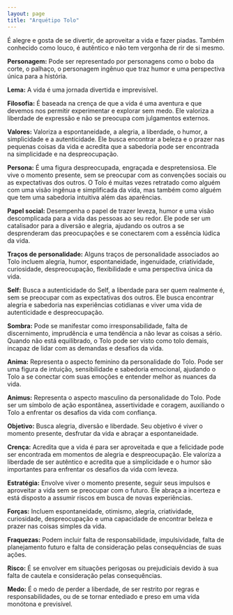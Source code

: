 ```yaml
---
layout: page
title: "Arquétipo Tolo"
---
```


É alegre e gosta de se divertir, de aproveitar a vida e fazer piadas. Também conhecido como louco, é autêntico e não tem vergonha de rir de si mesmo.

**Personagem:** Pode ser representado por personagens como o bobo da corte, o palhaço, o personagem ingênuo que traz humor e uma perspectiva única para a história.

**Lema:** A vida é uma jornada divertida e imprevisível.

**Filosofia:** É baseada na crença de que a vida é uma aventura e que devemos nos permitir experimentar e explorar sem medo. Ele valoriza a liberdade de expressão e não se preocupa com julgamentos externos.

**Valores:** Valoriza a espontaneidade, a alegria, a liberdade, o humor, a simplicidade e a autenticidade. Ele busca encontrar a beleza e o prazer nas pequenas coisas da vida e acredita que a sabedoria pode ser encontrada na simplicidade e na despreocupação.

**Persona:** É uma figura despreocupada, engraçada e despretensiosa. Ele vive o momento presente, sem se preocupar com as convenções sociais ou as expectativas dos outros. O Tolo é muitas vezes retratado como alguém com uma visão ingênua e simplificada da vida, mas também como alguém que tem uma sabedoria intuitiva além das aparências.

**Papel social:** Desempenha o papel de trazer leveza, humor e uma visão descomplicada para a vida das pessoas ao seu redor. Ele pode ser um catalisador para a diversão e alegria, ajudando os outros a se desprenderam das preocupações e se conectarem com a essência lúdica da vida.

**Traços de personalidade:** Alguns traços de personalidade associados ao Tolo incluem alegria, humor, espontaneidade, ingenuidade, criatividade, curiosidade, despreocupação, flexibilidade e uma perspectiva única da vida.

**Self:** Busca a autenticidade do Self, a liberdade para ser quem realmente é, sem se preocupar com as expectativas dos outros. Ele busca encontrar alegria e sabedoria nas experiências cotidianas e viver uma vida de autenticidade e despreocupação.

**Sombra:** Pode se manifestar como irresponsabilidade, falta de discernimento, imprudência e uma tendência a não levar as coisas a sério. Quando não está equilibrado, o Tolo pode ser visto como tolo demais, incapaz de lidar com as demandas e desafios da vida.

**Anima:** Representa o aspecto feminino da personalidade do Tolo. Pode ser uma figura de intuição, sensibilidade e sabedoria emocional, ajudando o Tolo a se conectar com suas emoções e entender melhor as nuances da vida.

**Animus:** Representa o aspecto masculino da personalidade do Tolo. Pode ser um símbolo de ação espontânea, assertividade e coragem, auxiliando o Tolo a enfrentar os desafios da vida com confiança.

**Objetivo:** Busca alegria, diversão e liberdade. Seu objetivo é viver o momento presente, desfrutar da vida e abraçar a espontaneidade.

**Crença:** Acredita que a vida é para ser aproveitada e que a felicidade pode ser encontrada em momentos de alegria e despreocupação. Ele valoriza a liberdade de ser autêntico e acredita que a simplicidade e o humor são importantes para enfrentar os desafios da vida com leveza.

**Estratégia:** Envolve viver o momento presente, seguir seus impulsos e aproveitar a vida sem se preocupar com o futuro. Ele abraça a incerteza e está disposto a assumir riscos em busca de novas experiências.

**Forças:** Incluem espontaneidade, otimismo, alegria, criatividade, curiosidade, despreocupação e uma capacidade de encontrar beleza e prazer nas coisas simples da vida.

**Fraquezas:** Podem incluir falta de responsabilidade, impulsividade, falta de planejamento futuro e falta de consideração pelas consequências de suas ações.

**Risco:** É se envolver em situações perigosas ou prejudiciais devido à sua falta de cautela e consideração pelas consequências.

**Medo:** É o medo de perder a liberdade, de ser restrito por regras e responsabilidades, ou de se tornar entediado e preso em uma vida monótona e previsível.
